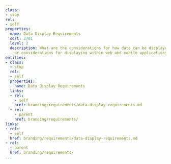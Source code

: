 ```yaml
---
class:
- stop
rel:
- self
properties:
  name: Data Display Requirements
  sort: 2701
  level: 2
  description: What are the considerations for how data can be displayed. Any restrictions
    or considerations for displaying within web and mobile applications.
entities:
- class:
  - stop
  rel:
  - self
  properties:
    name: Data Display Requirements
  links:
  - rel:
    - self
    href: branding/requirements/data-display-requirements.md
  - rel:
    - parent
    href: branding/requirements/
links:
- rel:
  - self
  href: branding/requirements/data-display-requirements.md
- rel:
  - parent
  href: branding/requirements/
...
```

